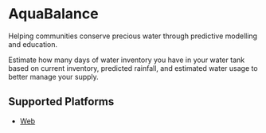 # AquaBalance

Helping communities conserve precious water through predictive modelling and education.

Estimate how many days of water inventory you have in your water tank based on current inventory, predicted rainfall, and estimated water usage to better manage your supply.

## Supported Platforms
- [Web](https://water-tank-insights.web.app/)
